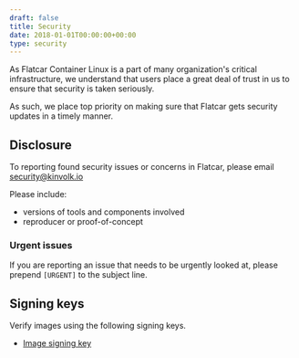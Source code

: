 ```yaml
---
draft: false
title: Security
date: 2018-01-01T00:00:00+00:00
type: security
---
```


As Flatcar Container Linux is a part of many organization's critical infrastructure, we understand that users place a great deal of trust in us to ensure that security is taken seriously.

As such, we place top priority on making sure that Flatcar gets security updates in a timely manner.

## Disclosure

To reporting found security issues or concerns in Flatcar, please email security@kinvolk.io

Please include:

- versions of tools and components involved
- reproducer or proof-of-concept

### Urgent issues

If you are reporting an issue that needs to be urgently looked at, please prepend `[URGENT]` to the subject line.

## Signing keys

Verify images using the following signing keys.

- [Image signing key](/security/image-signing-key/)
